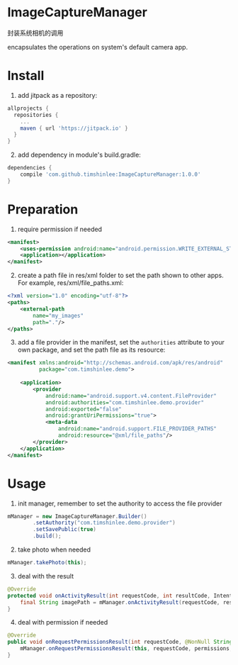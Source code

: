 # ImageCaptureManager

封装系统相机的调用

encapsulates the operations on system's default camera app.

# Install

1. add jitpack as a repository:

```gradle
allprojects {
  repositories {
    ...
    maven { url 'https://jitpack.io' }
  }
}
```

2. add dependency in module's build.gradle:

```gradle
dependencies {
    compile 'com.github.timshinlee:ImageCaptureManager:1.0.0'
}
```

# Preparation

1. require permission if needed

```xml
<manifest>
    <uses-permission android:name="android.permission.WRITE_EXTERNAL_STORAGE"/>
    <application></application>
</manifest>
```

2. create a path file in res/xml folder to set the path shown to other apps. For example, res/xml/file_paths.xml:

```xml
<?xml version="1.0" encoding="utf-8"?>
<paths>
    <external-path
        name="my_images"
        path="."/>
</paths>
```

3. add a file provider in the manifest, set the `authorities` attribute to your own package, and set the path file as its resource:

```xml
<manifest xmlns:android="http://schemas.android.com/apk/res/android"
          package="com.timshinlee.demo">
    
    <application>
        <provider
            android:name="android.support.v4.content.FileProvider"
            android:authorities="com.timshinlee.demo.provider"
            android:exported="false"
            android:grantUriPermissions="true">
            <meta-data
                android:name="android.support.FILE_PROVIDER_PATHS"
                android:resource="@xml/file_paths"/>
        </provider>
    </application>
</manifest>
```

# Usage

1. init manager, remember to set the authority to access the file provider

```java
mManager = new ImageCaptureManager.Builder()
        .setAuthority("com.timshinlee.demo.provider")
        .setSavePublic(true)
        .build();
```

2. take photo when needed

```java
mManager.takePhoto(this);
```

3. deal with the result

```java
@Override
protected void onActivityResult(int requestCode, int resultCode, Intent data) {
    final String imagePath = mManager.onActivityResult(requestCode, resultCode, data);
}
```

4. deal with permission if needed

```java
@Override
public void onRequestPermissionsResult(int requestCode, @NonNull String[] permissions, @NonNull int[] grantResults) {
    mManager.onRequestPermissionsResult(this, requestCode, permissions, grantResults);
}
```
